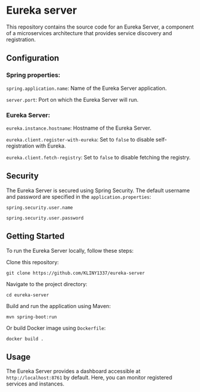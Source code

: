 # Eureka server

This repository contains the source code for an Eureka Server, a component of a microservices architecture that provides service discovery and registration.

## Configuration

### Spring properties:

```spring.application.name```: Name of the Eureka Server application.

```server.port```: Port on which the Eureka Server will run.

### Eureka Server:

```eureka.instance.hostname```: Hostname of the Eureka Server.

```eureka.client.register-with-eureka```: Set to ```false``` to disable self-registration with Eureka.

```eureka.client.fetch-registry```: Set to ```false``` to disable fetching the registry.

## Security

The Eureka Server is secured using Spring Security. The default username and password are specified in the ```application.properties```:

```spring.security.user.name```

```spring.security.user.password```

## Getting Started

To run the Eureka Server locally, follow these steps:

Clone this repository:
```console
git clone https://github.com/KLINY1337/eureka-server
```

Navigate to the project directory:
```console
cd eureka-server
```

Build and run the application using Maven:
```console
mvn spring-boot:run
```

Or build Docker image using ```Dockerfile```:
```console
docker build .
```

## Usage

The Eureka Server provides a dashboard accessible at ```http://localhost:8761``` by default. Here, you can monitor registered services and instances.
